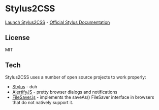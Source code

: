 Stylus2CSS
===================

[Launch Stylus2CSS](https://mikethedj4.github.io/Stylus2CSS) - [Official Stylus Documentation](http://stylus-lang.com/)

License
-------------

MIT

Tech
-------------

Stylus2CSS uses a number of open source projects to work properly:

* [Stylus](http://stylus-lang.com/) - duh
* [AlertifyJS](http://alertifyjs.com/) - pretty browser dialogs and notifications
* [FileSaver.js](https://github.com/eligrey/FileSaver.js/) - implements the saveAs() FileSaver interface in browsers that do not natively support it.
